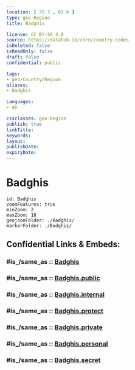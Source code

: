 ```yaml
---
location: [ 35.3 , 63.6 ] 
type: geo-Region
title: Badghis

license: CC BY-SA 4.0
source: https://datahub.io/core/country-codes
isDeleted: false
isReadOnly: false
draft: false
confidential: public

tags:
- geo/Country/Region
aliases:
- Badghis

Languages:
- de

cssclasses: geo-Region
publish: true
linkTitle: 
keywords: 
layout: 
publishDate: 
expiryDate: 
---
```


# Badghis

```leaflet
id: Badghis
zoomFeatures: true 
minZoom: 2 
maxZoom: 18
geojsonFolder: ./Badghis/
markerFolder: ./Badghis/
```


## Confidential Links & Embeds: 

### #is_/same_as :: [Badghis](/_Standards/Earth/Continent/Asia/Asia~Central/Afghanistan/provinces~Afghanistan/Badghis.md) 

### #is_/same_as :: [Badghis.public](/_public/Earth/Continent/Asia/Asia~Central/Afghanistan/provinces~Afghanistan/Badghis.public.md) 

### #is_/same_as :: [Badghis.internal](/_internal/Earth/Continent/Asia/Asia~Central/Afghanistan/provinces~Afghanistan/Badghis.internal.md) 

### #is_/same_as :: [Badghis.protect](/_protect/Earth/Continent/Asia/Asia~Central/Afghanistan/provinces~Afghanistan/Badghis.protect.md) 

### #is_/same_as :: [Badghis.private](/_private/Earth/Continent/Asia/Asia~Central/Afghanistan/provinces~Afghanistan/Badghis.private.md) 

### #is_/same_as :: [Badghis.personal](/_personal/Earth/Continent/Asia/Asia~Central/Afghanistan/provinces~Afghanistan/Badghis.personal.md) 

### #is_/same_as :: [Badghis.secret](/_secret/Earth/Continent/Asia/Asia~Central/Afghanistan/provinces~Afghanistan/Badghis.secret.md)


